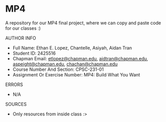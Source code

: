 # MP4
A repository for our MP4 final project, where we can copy and paste code for our classes :)


AUTHOR INFO

- Full Name: Ethan E. Lopez, Chantelle, Asiyah, Aidan Tran
- Student ID: 2425516
- Chapman Email: etlopez@chapman.edu, aidtran@chapman.edu, aspeight@chapman.edu, chachan@chapman.edu
- Course Number And Section: CPSC-231-01
- Assignment Or Exercise Number: MP4: Build What You Want

ERRORS

- N/A

SOURCES

- Only resources from inside class :>
